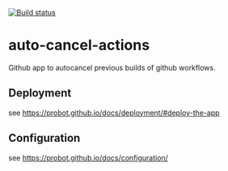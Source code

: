 [![Build status](https://github.com/renovatebot/auto-cancel-actions/workflows/build/badge.svg)](https://github.com/renovatebot/auto-cancel-actions/actions?query=workflow%3Abuild)

# auto-cancel-actions

Github app to autocancel previous builds of github workflows.

## Deployment

see https://probot.github.io/docs/deployment/#deploy-the-app

## Configuration

see https://probot.github.io/docs/configuration/
